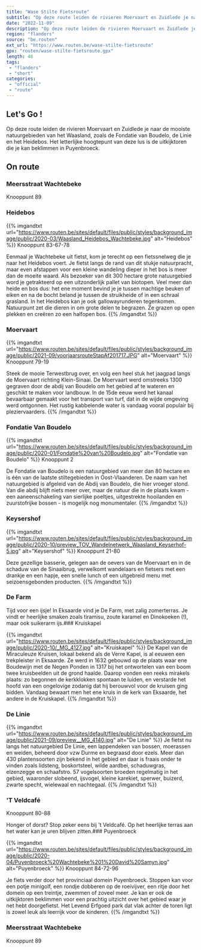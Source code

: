 ```yaml
---
title: "Wase Stilte Fietsroute"
subtitle: "Op deze route leiden de rivieren Moervaart en Zuidlede je naar de mooiste natuurgebieden van het Waasland, zoals de Fondatie van Boudelo, de Linie en het Heidebos"
date: "2022-11-09"
description: "Op deze route leiden de rivieren Moervaart en Zuidlede je naar de mooiste natuurgebieden van het Waasland, zoals de Fondatie van Boudelo, de Linie en het Heidebos"
region: "flanders"
source: "be.routen"
ext_url: "https://www.routen.be/wase-stilte-fietsroute"
gpx: "routen/wase-stilte-fietsroute.gpx"
length: 46
tags:
 - "flanders"
 - "short"
categories:
 - "official"
 - "route"
---
```


## Let's Go ! 

Op deze route leiden de rivieren Moervaart en Zuidlede je naar de mooiste natuurgebieden van het Waasland, zoals de Fondatie van Boudelo, de Linie en het Heidebos. Het letterlijke hoogtepunt van deze lus is de uitkijktoren die je kan beklimmen in Puyenbroeck.

## On route

### Meersstraat Wachtebeke 

Knooppunt 89

### Heidebos

{{% imgandtxt url="https://www.routen.be/sites/default/files/public/styles/background_image/public/2020-03/Waasland_Heidebos_Wachtebeke.jpg" alt="Heidebos" %}}
Knooppunt 83-67-78

Eenmaal je Wachtebeke uit fietst, kom je terecht op een fietssnelweg die je naar het Heidebos voert. Je fietst langs de rand van dit stukje natuurpracht, maar even afstappen voor een kleine wandeling dieper in het bos is meer dan de moeite waard. Als bezoeker van dit 300 hectare grote natuurgebied word je getrakteerd op een uitzonderlijk pallet van biotopen. Veel meer dan heide en bos dus: het ene moment bevind je je tussen machtige beuken of eiken en na de bocht beland je tussen de struikheide of in een schraal grasland. In het Heidebos kan je ook gallowayrunderen tegenkomen. Natuurpunt zet die dieren in om grote delen te begrazen. Ze grazen op open plekken en creëren zo een halfopen bos.
{{% /imgandtxt %}}

### Moervaart

{{% imgandtxt url="https://www.routen.be/sites/default/files/public/styles/background_image/public/2021-09/voorjaarsrouteStapAf201717.JPG" alt="Moervaart" %}}
Knooppunt 79-19

Steek de mooie Terwestbrug over, en volg een heel stuk het jaagpad langs de Moervaart richting Klein-Sinaai. De Moervaart werd omstreeks 1300 gegraven door de abdij van Boudelo om het gebied af te wateren en geschikt te maken voor landbouw. In de 15de eeuw werd het kanaal bevaarbaar gemaakt voor het transport van turf, dat in de wijde omgeving werd ontgonnen. Het rustig kabbelende water is vandaag vooral populair bij pleziervaarders.
{{% /imgandtxt %}}

### Fondatie Van Boudelo

{{% imgandtxt url="https://www.routen.be/sites/default/files/public/styles/background_image/public/2020-01/Fondatie%20van%20Boudelo.jpg" alt="Fondatie van Boudelo" %}}
Knooppunt 2

De Fondatie van Boudelo is een natuurgebied van meer dan 80 hectare en is één van de laatste stiltegebieden in Oost-Vlaanderen. De naam van het natuurgebied is afgeleid van de Abdij van Boudelo, die hier vroeger stond. Van die abdij blijft niets meer over, maar de natuur die in de plaats kwam - een aaneenschakeling van sierlijke poeltjes, uitgestrekte hooilanden en zuurstofrijke bossen - is mogelijk nog monumentaler.
{{% /imgandtxt %}}

### Keysershof

{{% imgandtxt url="https://www.routen.be/sites/default/files/public/styles/background_image/public/2020-10/preview_TOV_Wandelnetwerk_Waasland_Keyserhof-5.jpg" alt="Keysershof" %}}
Knooppunt 21-80

Deze gezellige basserie, gelegen aan de oevers van de Moervaart en in de schaduw van de Sinaaibrug, verwelkomt wandelaars en fietsers met een drankje en een hapje, een snelle lunch of een uitgebreid menu met seizoensgebonden producten.
{{% /imgandtxt %}}

### De Farm

Tijd voor een ijsje! In Eksaarde vind je De Farm, met zalig zomerterras. Je vindt er heerlijke smaken zoals tiramisu, zoute karamel en Dinokoeken (!), maar ook suikerarm ijs.### Kruiskapel

{{% imgandtxt url="https://www.routen.be/sites/default/files/public/styles/background_image/public/2020-10/_MG_4127.jpg" alt="Kruiskapel" %}}
De Kapel van de Miraculeuze Kruisen, lokaal bekend als de Verre Kapel, is al eeuwen een trekpleister in Eksaarde. Ze werd in 1632 gebouwd op de plaats waar ene Boudewijn met de Negen Ponden in 1317 bij het ontwortelen van een boom twee kruisbeelden uit de grond haalde. Daarop vonden een reeks mirakels plaats: zo begonnen de kerkklokken spontaan te luiden, en verstarde het hoofd van een ongelovige zodanig dat hij berouwvol voor de kruisen ging bidden. Vandaag bewaart men het ene kruis in de kerk van Eksaarde, het andere in de Kruiskapel.
{{% /imgandtxt %}}

### De Linie

{{% imgandtxt url="https://www.routen.be/sites/default/files/public/styles/background_image/public/2021-09/preview__MG_4140.jpg" alt="De Linie" %}}
Je fietst nu langs het natuurgebied De Linie, een lappendeken van bossen, moerassen en weiden, beheerd door vzw Durme en begraasd door ezels. Meer dan 430 plantensoorten zijn bekend in het gebied en daar is fraais onder te vinden zoals lidsteng, boskortsteel, wilde aardbei, schaduwgras, elzenzegge en schaafstro. 57 vogelsoorten broeden regelmatig in het gebied, waaronder slobeend, ijsvogel, kleine karekiet, sperwer, buizerd, zwarte specht, wielewaal en nachtegaal.
{{% /imgandtxt %}}

### 'T Veldcafé

Knooppunt 80-88

Honger of dorst? Stop zeker eens bij 't Veldcafé. Op het heerlijke terras aan het water kan je uren blijven zitten.### Puyenbroeck

{{% imgandtxt url="https://www.routen.be/sites/default/files/public/styles/background_image/public/2020-04/Puyenbroeck%20Wachtebeke%201%20David%20Samyn.jpg" alt="Puyenbroeck" %}}
Knooppunt 84-72-96

Je fiets verder door het provinciaal domein Puyenbroeck. Stoppen kan voor een potje minigolf, een rondje dobberen op de roeivijver, een ritje door het domein op een treintje, zwemmen of zoveel meer. Je kan er ook de uitkijktoren beklimmen voor een prachtig uitzicht over het gebied waar je net hebt doorgefietst. Het Levend Erfgoed park dat vlak achter de toren ligt is zowel leuk als leerrijk voor de kinderen.
{{% /imgandtxt %}}

### Meersstraat Wachtebeke

Knooppunt 89


